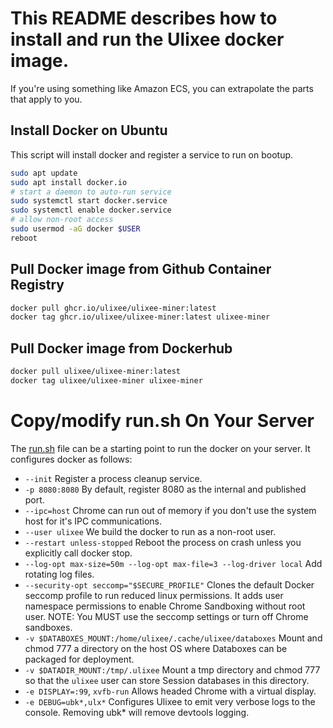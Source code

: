 # This README describes how to install and run the Ulixee docker image.

If you're using something like Amazon ECS, you can extrapolate the parts that apply to you.

## Install Docker on Ubuntu

This script will install docker and register a service to run on bootup.
```bash
sudo apt update
sudo apt install docker.io
# start a daemon to auto-run service
sudo systemctl start docker.service
sudo systemctl enable docker.service
# allow non-root access
sudo usermod -aG docker $USER
reboot
```

## Pull Docker image from Github Container Registry
```bash
docker pull ghcr.io/ulixee/ulixee-miner:latest
docker tag ghcr.io/ulixee/ulixee-miner:latest ulixee-miner
```

## Pull Docker image from Dockerhub
```bash
docker pull ulixee/ulixee-miner:latest
docker tag ulixee/ulixee-miner ulixee-miner
```

# Copy/modify run.sh On Your Server
The [run.sh](./run.sh) file can be a starting point to run the docker on your server. It configures docker as follows:
* `--init` Register a process cleanup service.
* `-p 8080:8080` By default, register 8080 as the internal and published port.
* `--ipc=host` Chrome can run out of memory if you don't use the system host for it's IPC communications.
* `--user ulixee` We build the docker to run as a non-root user.
* `--restart unless-stopped` Reboot the process on crash unless you explicitly call docker stop.
* `--log-opt max-size=50m --log-opt max-file=3 --log-driver local` Add rotating log files.
* `--security-opt seccomp="$SECURE_PROFILE"` Clones the default Docker seccomp profile to run reduced linux permissions. It adds user namespace permissions to enable Chrome Sandboxing without root user. NOTE: You MUST use the seccomp settings or turn off Chrome sandboxes.
* `-v $DATABOXES_MOUNT:/home/ulixee/.cache/ulixee/databoxes` Mount and chmod 777 a directory on the host OS where Databoxes can be packaged for deployment.
* `-v $DATADIR_MOUNT:/tmp/.ulixee` Mount a tmp directory and chmod 777 so that the `ulixee` user can store Session databases in this directory.
* `-e DISPLAY=:99`, `xvfb-run` Allows headed Chrome with a virtual display.
* `-e DEBUG=ubk*,ulx*` Configures Ulixee to emit very verbose logs to the console. Removing ubk* will remove devtools logging.

